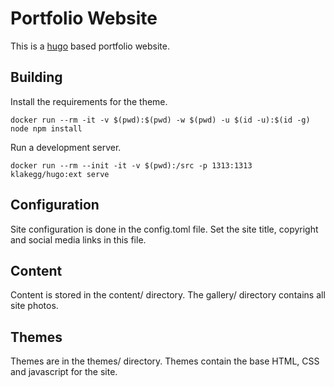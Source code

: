 # Portfolio Website

This is a [hugo](https://gohugo.io/) based portfolio website.

## Building

Install the requirements for the theme.
```
docker run --rm -it -v $(pwd):$(pwd) -w $(pwd) -u $(id -u):$(id -g) node npm install
```

Run a development server.
```
docker run --rm --init -it -v $(pwd):/src -p 1313:1313 klakegg/hugo:ext serve
```

## Configuration

Site configuration is done in the config.toml file. Set the site title, copyright and social media links
in this file.

## Content

Content is stored in the content/ directory. The gallery/ directory contains all site photos.

## Themes

Themes are in the themes/ directory. Themes contain the base HTML, CSS and javascript for the site.

